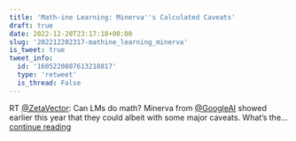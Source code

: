 ```yaml
---
title: 'Math-ine Learning: Minerva''s Calculated Caveats'
draft: true
date: 2022-12-20T23:17:18+00:00
slug: '202212202317-mathine_learning_minerva'
is_tweet: true
tweet_info:
  id: '1605220807613218817'
  type: 'retweet'
  is_thread: False
---
```




RT [@ZetaVector](https://x.com/ZetaVector): Can LMs do math? Minerva from [@GoogleAI](https://x.com/GoogleAI) showed earlier this year that they could albeit with some major caveats. What’s the… [continue reading](https://x.com/sytelus/status/1605220807613218817)
